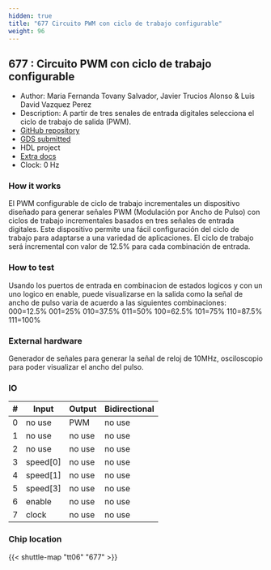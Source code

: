 ```yaml
---
hidden: true
title: "677 Circuito PWM con ciclo de trabajo configurable"
weight: 96
---
```


## 677 : Circuito PWM con ciclo de trabajo configurable

* Author: Maria Fernanda Tovany Salvador, Javier Trucios Alonso & Luis David Vazquez Perez
* Description:  A partir de tres senales de entrada digitales selecciona el ciclo de trabajo de salida (PWM).
* [GitHub repository](https://github.com/LuisVazpez12/PWM_configurable)
* [GDS submitted](https://github.com/LuisVazpez12/PWM_configurable/actions/runs/8757612449)
* HDL project
* [Extra docs](None)
* Clock: 0 Hz

<!---

This file is used to generate your project datasheet. Please fill in the information below and delete any unused
sections.

You can also include images in this folder and reference them in the markdown. Each image must be less than
512 kb in size, and the combined size of all images must be less than 1 MB.
-->


### How it works

El PWM configurable de ciclo de trabajo incrementales un dispositivo diseñado para generar señales PWM (Modulación por Ancho de Pulso) con ciclos de trabajo incrementales basados en tres señales de entrada digitales. Este dispositivo permite una fácil configuración del ciclo de trabajo para adaptarse a una variedad de aplicaciones. El ciclo de trabajo será incremental con valor de 12.5% para cada combinación de entrada.

### How to test

Usando los puertos de entrada en combinacion de estados logicos y con un uno logico en enable, puede visualizarse en la salida como la señal de ancho de pulso varia de acuerdo a las siguientes combinaciones:
000=12.5%
001=25%
010=37.5%
011=50%
100=62.5%
101=75%
110=87.5%
111=100%

### External hardware

Generador de señales para generar la señal de reloj de 10MHz, osciloscopio para poder visualizar el ancho del pulso.


### IO

| # | Input          | Output         | Bidirectional   |
| - | -------------- | -------------- | --------------- |
| 0 | no use | PWM | no use |
| 1 | no use | no use | no use |
| 2 | no use | no use | no use |
| 3 | speed[0] | no use | no use |
| 4 | speed[1] | no use | no use |
| 5 | speed[3] | no use | no use |
| 6 | enable | no use | no use |
| 7 | clock | no use | no use |

### Chip location

{{< shuttle-map "tt06" "677" >}}
